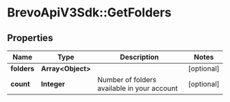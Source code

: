 # BrevoApiV3Sdk::GetFolders

## Properties
Name | Type | Description | Notes
------------ | ------------- | ------------- | -------------
**folders** | **Array&lt;Object&gt;** |  | [optional] 
**count** | **Integer** | Number of folders available in your account | [optional] 


